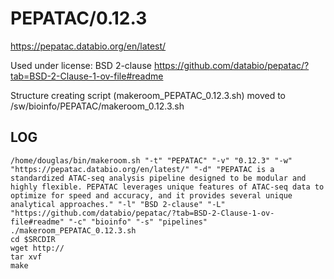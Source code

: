 PEPATAC/0.12.3
========================

<https://pepatac.databio.org/en/latest/>

Used under license:
BSD 2-clause
<https://github.com/databio/pepatac/?tab=BSD-2-Clause-1-ov-file#readme>

Structure creating script (makeroom_PEPATAC_0.12.3.sh) moved to /sw/bioinfo/PEPATAC/makeroom_0.12.3.sh

LOG
---

    /home/douglas/bin/makeroom.sh "-t" "PEPATAC" "-v" "0.12.3" "-w" "https://pepatac.databio.org/en/latest/" "-d" "PEPATAC is a standardized ATAC-seq analysis pipeline designed to be modular and highly flexible. PEPATAC leverages unique features of ATAC-seq data to optimize for speed and accuracy, and it provides several unique analytical approaches." "-l" "BSD 2-clause" "-L" "https://github.com/databio/pepatac/?tab=BSD-2-Clause-1-ov-file#readme" "-c" "bioinfo" "-s" "pipelines"
    ./makeroom_PEPATAC_0.12.3.sh
    cd $SRCDIR
    wget http://
    tar xvf 
    make

